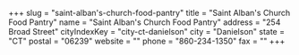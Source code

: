 +++
slug = "saint-alban's-church-food-pantry"
title = "Saint Alban's Church Food Pantry"
name = "Saint Alban's Church Food Pantry"
address = "254 Broad Street"
cityIndexKey = "city-ct-danielson"
city = "Danielson"
state = "CT"
postal = "06239"
website = ""
phone = "860-234-1350"
fax = ""
+++
